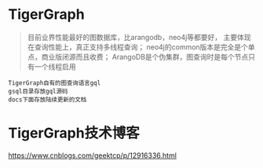 # TigerGraph
> 目前业界性能最好的图数据库，比arangodb，neo4j等都要好，
主要体现在查询性能上，真正支持多线程查询；
neo4j的common版本是完全是个单点，商业版闭源而且收费；
ArangoDB是个伪集群，图查询时是每个节点只有一个线程启用

```
TigerGraph自有的图查询语言gql
gsql目录存放gql源码
docs下面存放陆续更新的文档
```


# TigerGraph技术博客
https://www.cnblogs.com/geektcp/p/12916336.html
